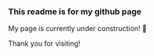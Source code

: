 <!-- Simple readme for github page -->
### This readme is for my github page

My page is currently under construction! 🚧<br/>

Thank you for visiting!<br/>

